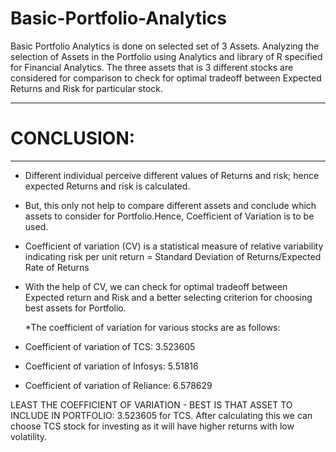 # Basic-Portfolio-Analytics
Basic Portfolio Analytics is done on selected set of 3 Assets. Analyzing the selection of Assets in the Portfolio using Analytics and library of R specified for Financial Analytics.
The three assets that is 3 different stocks are considered for comparison to check for optimal tradeoff between Expected Returns and Risk for particular stock.

----------------------------------------------------------------------------------------------------------------
# CONCLUSION:
----------------------------------------------------------------------------------------------------------------
* Different individual perceive different values of Returns and risk; hence expected Returns and risk is calculated.
* But, this only not help to compare different assets and conclude which assets to consider for Portfolio.Hence, Coefficient of Variation is to be used.
* Coefficient of variation (CV) is a statistical measure of relative variability indicating risk per unit return = Standard Deviation of Returns/Expected Rate of Returns
* With the help of CV, we can check for optimal tradeoff between Expected return and Risk and a better selecting criterion for choosing best assets for Portfolio.
  
  *The coefficient of variation for various stocks are as follows:

* Coefficient of variation of TCS:  3.523605
* Coefficient of variation of Infosys:  5.51816
* Coefficient of variation of Reliance:  6.578629 

LEAST THE COEFFICIENT OF VARIATION - BEST IS THAT ASSET TO INCLUDE IN PORTFOLIO: 3.523605 for TCS.
After calculating this we can choose TCS stock for investing as it will have higher returns with low volatility.

